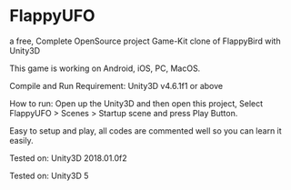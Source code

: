 # FlappyUFO

a free, Complete OpenSource project Game-Kit clone of FlappyBird with Unity3D

This game is working on Android, iOS, PC, MacOS.

Compile and Run Requirement: Unity3D v4.6.1f1 or above

How to run: Open up the Unity3D and then open this project, Select FlappyUFO > Scenes > Startup scene and press Play Button.

Easy to setup and play, all codes are commented well so you can learn it easily.

Tested on: Unity3D 2018.01.0f2

Tested on: Unity3D 5
